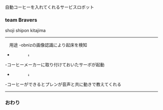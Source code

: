 自動コーヒーを入れてくれるサービスロボット
### team Bravers

shoji shipon kitajima


---
　用途
-obnizの画像認識により起床を検知
-            ↓
-コーヒーメーカーに取り付けておいたサーボが起動
-            ↓
-コーヒーができるとプレンが音声と共に動きで教えてくれる

---


### おわり
